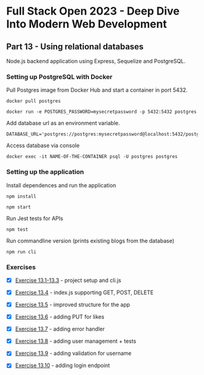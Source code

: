 # Full Stack Open 2023 - Deep Dive Into Modern Web Development

## Part 13 - Using relational databases

Node.js backend application using Express, Sequelize and PostgreSQL.

### Setting up PostgreSQL with Docker

Pull Postgres image from Docker Hub and start a container in port 5432.

    docker pull postgres
    
    docker run -e POSTGRES_PASSWORD=mysecretpassword -p 5432:5432 postgres

Add database url as an environment variable.

    DATABASE_URL='postgres://postgres:mysecretpassword@localhost:5432/postgres'

Access database via console 

    docker exec -it NAME-OF-THE-CONTAINER psql -U postgres postgres

### Setting up the application 

Install dependences and run the application

    npm install 

    npm start

Run Jest tests for APIs

    npm test

Run commandline version (prints existing blogs from the database)

    npm run cli

### Exercises

- [x] [Exercise 13.1-13.3](https://github.com/ruusukivi/fullstack-part13-postgresql/tree/13.1-13.3) -  project setup and cli.js
- [x] [Exercise 13.4](https://github.com/ruusukivi/fullstack-part13-postgresql/tree/13.4) -  index.js supporting GET, POST, DELETE
- [x] [Exercise 13.5](https://github.com/ruusukivi/fullstack-part13-postgresql/tree/13.5) -  improved structure for the app
- [x] [Exercise 13.6](https://github.com/ruusukivi/fullstack-part13-postgresql/tree/13.6) -  adding PUT for likes
- [x] [Exercise 13.7](https://github.com/ruusukivi/fullstack-part13-postgresql/tree/13.7) -  adding error handler
- [x] [Exercise 13.8](https://github.com/ruusukivi/fullstack-part13-postgresql/tree/13.8) -  adding user management + tests
- [x] [Exercise 13.9](https://github.com/ruusukivi/fullstack-part13-postgresql/tree/13.9) -  adding validation for username
- [x] [Exercise 13.10](https://github.com/ruusukivi/fullstack-part13-postgresql/tree/13.10) -  adding login endpoint 


